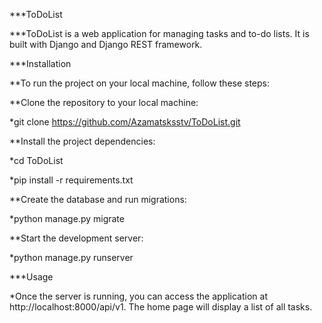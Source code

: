 ***ToDoList

***ToDoList is a web application for managing tasks and to-do lists. It is built with Django and Django REST framework.



***Installation

**To run the project on your local machine, follow these steps:


**Clone the repository to your local machine:

*git clone https://github.com/Azamatsksstv/ToDoList.git


**Install the project dependencies:

*cd ToDoList

*pip install -r requirements.txt


**Create the database and run migrations:

*python manage.py migrate


**Start the development server:

*python manage.py runserver



***Usage

*Once the server is running, you can access the application at http://localhost:8000/api/v1. The home page will display a list of all tasks.

